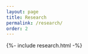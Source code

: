 ```yaml
---
layout: page
title: Research
permalink: /research/
order: 2
---
```


{%- include research.html -%}
<!-- {%- include publications.html -%} -->

<!-- {%- include presentations.html -%} -->
